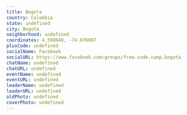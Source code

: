 ```yaml
---
title: Bogota
country: Colombia
state: undefined
city: Bogota
neighborhood: undefined
coordinates: 4.598048, -74.076087
plusCode: undefined
socialName: Facebook
socialURL: https://www.facebook.com/groups/free.code.camp.bogota
chatName: undefined
chatURL: undefined
eventName: undefined
eventURL: undefined
leaderName: undefined
leaderURL: undefined
oldPhoto: undefined
coverPhoto: undefined
---
```

